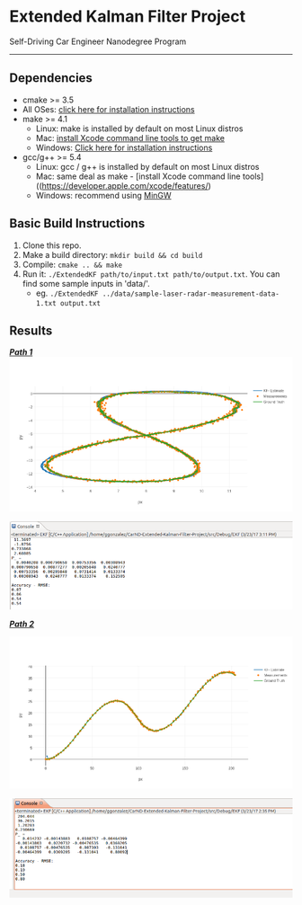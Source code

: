# Extended Kalman Filter Project 
Self-Driving Car Engineer Nanodegree Program

---

[//]: # (Image References)
[image1]: ./images/input1.png
[image2]: ./images/input2.png
[image3]: ./images/results1.png
[image4]: ./images/results2.png


## Dependencies

* cmake >= 3.5
 * All OSes: [click here for installation instructions](https://cmake.org/install/)
* make >= 4.1
  * Linux: make is installed by default on most Linux distros
  * Mac: [install Xcode command line tools to get make](https://developer.apple.com/xcode/features/)
  * Windows: [Click here for installation instructions](http://gnuwin32.sourceforge.net/packages/make.htm)
* gcc/g++ >= 5.4
  * Linux: gcc / g++ is installed by default on most Linux distros
  * Mac: same deal as make - [install Xcode command line tools]((https://developer.apple.com/xcode/features/)
  * Windows: recommend using [MinGW](http://www.mingw.org/)


## Basic Build Instructions

1. Clone this repo.
2. Make a build directory: `mkdir build && cd build`
3. Compile: `cmake .. && make`
4. Run it: `./ExtendedKF path/to/input.txt path/to/output.txt`. You can find
   some sample inputs in 'data/'.
    - eg. `./ExtendedKF ../data/sample-laser-radar-measurement-data-1.txt output.txt`

## Results

[***Path 1***](./data/sample-laser-radar-measurement-data-1.txt)
![alt text][image1]

![alt text][image3]

[***Path 2***](./data/sample-laser-radar-measurement-data-2.txt)

![alt text][image2]

![alt text][image4]

